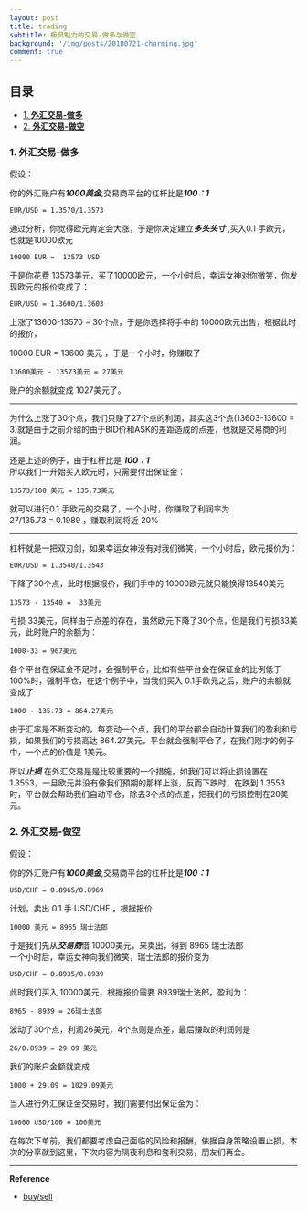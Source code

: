 ```yaml
---
layout: post
title: trading
subtitle: 极具魅力的交易-做多与做空      
background: '/img/posts/20180721-charming.jpg'
comment: true
---
```


## 目录

- [1. **外汇交易-做多**](#1)
- [2. **外汇交易-做空**](#2)

<h3 id="1">1. 外汇交易-做多</h3>

假设：   

你的外汇账户有***1000美金***,交易商平台的杠杆比是***100：1***   
   
	EUR/USD = 1.3570/1.3573    

通过分析，你觉得欧元肯定会大涨，于是你决定建立***多头头寸*** ,买入0.1 手欧元，也就是10000欧元   
   
	10000 EUR =  13573 USD   

于是你花费 13573美元，买了10000欧元，一个小时后，幸运女神对你微笑，你发现欧元的报价变成了：   

	EUR/USD = 1.3600/1.3603

上涨了13600-13570 = 30个点，于是你选择将手中的 10000欧元出售，根据此时的报价，

10000 EUR = 13600 美元 ，于是一个小时，你赚取了   

	13600美元 - 13573美元 = 27美元   

账户的余额就变成 1027美元了。   

---
 
为什么上涨了30个点，我们只赚了27个点的利润，其实这3个点(13603-13600 = 3)就是由于之前介绍的由于BID价和ASK的差距造成的点差，也就是交易商的利润。    

还是上述的例子，由于杠杆比是 ***100：1***   
所以我们一开始买入欧元时，只需要付出保证金：  
 
	13573/100 美元 = 135.73美元

就可以进行0.1 手欧元的交易了，一个小时，你赚取了利润率为   
 27/135.73 = 0.1989 ，赚取利润将近 20%

---

杠杆就是一把双刃剑，如果幸运女神没有对我们微笑，一个小时后，欧元报价为：   

	EUR/USD = 1.3540/1.3543 
  
下降了30个点，此时根据报价，我们手中的 10000欧元就只能换得13540美元    
  
	13573 - 13540 =  33美元

亏损 33美元，同样由于点差的存在，虽然欧元下降了30个点，但是我们亏损33美元，此时账户的余额为：   

	1000-33 = 967美元   


各个平台在保证金不足时，会强制平仓，比如有些平台会在保证金的比例低于100%时，强制平仓，在这个例子中，当我们买入 0.1手欧元之后，账户的余额就变成了   
	
	1000 - 135.73 = 864.27美元   

由于汇率是不断变动的，每变动一个点，我们的平台都会自动计算我们的盈利和亏损，如果我们的亏损高达 864.27美元，平台就会强制平仓了，在我们刚才的例子中，一个点的价值是 1美元。   

所以***止损*** 在外汇交易是是比较重要的一个措施，如我们可以将止损设置在 1.3553，一旦欧元并没有像我们预期的那样上涨，反而下跌时，在跌到 1.3553 时，平台就会帮助我们自动平仓，除去3个点的点差，把我们的亏损控制在20美元。   


<h3 id="2">2. 外汇交易-做空</h3>

假设：   

你的外汇账户有***1000美金***,交易商平台的杠杆比是***100：1***   
   
	USD/CHF = 0.8965/0.8969   

计划，卖出 0.1 手 USD/CHF ，根据报价   

	10000 美元 = 8965 瑞士法郎   

于是我们先从***交易商***借 10000美元，来卖出，得到 8965 瑞士法郎   
一个小时后，幸运女神向我们微笑，瑞士法郎的报价变为   

	USD/CHF = 0.8935/0.8939   

此时我们买入 10000美元，根据报价需要 8939瑞士法郎，盈利为：   

	8965 - 8939 = 26瑞士法郎   

波动了30个点，利润26美元，4个点则是点差，最后赚取的利润则是   

	26/0.8939 = 29.09 美元

我们的账户金额就变成   
	
	1000 + 29.09 = 1029.09美元


当人进行外汇保证金交易时，我们需要付出保证金为：   

	10000 USD/100 = 100美元   


在每次下单前，我们都要考虑自己面临的风险和报酬，依据自身策略设置止损，本次的分享就到这里，下次内容为隔夜利息和套利交易，朋友们再会。

--- 

**Reference**

- [buy/sell](https://yangxiaoga.github.io/2018/07/21/lever.html)
